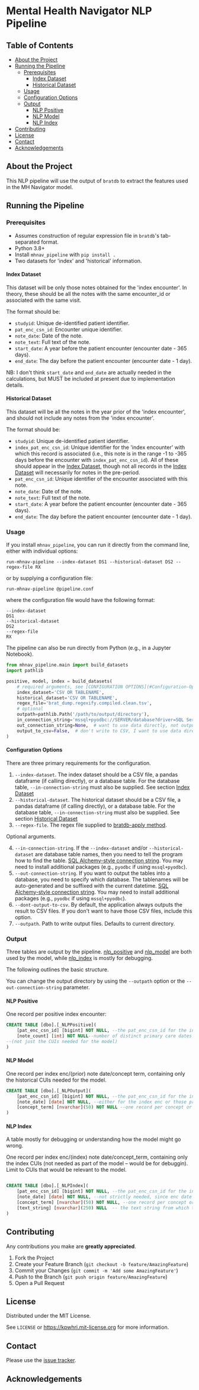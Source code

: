 
# Mental Health Navigator NLP Pipeline

## Table of Contents

* [About the Project](#about-the-project)
* [Running the Pipeline](#running-the-pipeline)
  * [Prerequisites](#prerequisites)
    * [Index Dataset](#index-dataset)
    * [Historical Dataset](#historical-dataset)
  * [Usage](#usage)
  * [Configuration Options](#configuration-options)
  * [Output](#output)
    * [NLP Positive](#nlp-positive)
    * [NLP Model](#nlp-model)
    * [NLP Index](#nlp-ndex)
* [Contributing](#contributing)
* [License](#license)
* [Contact](#contact)
* [Acknowledgements](#acknowledgements)

## About the Project

This NLP pipeline will use the output of `bratdb` to extract the features used in the MH Navigator model.


## Running the Pipeline

### Prerequisites

* Assumes construction of regular expression file in `bratdb`'s tab-separated format.
* Python 3.8+
* Install `mhnav_pipeline` with `pip install .` 
* Two datasets for 'index' and 'historical' information.

#### Index Dataset

This dataset will be only those notes obtained for the 'index encounter'. In theory, these should be all the notes with the same encounter_id or associated with the same visit.

The format should be:
* `studyid`: Unique de-identified patient identifier. 
* `pat_enc_csn_id`: Encounter unique identifier.
* `note_date`: Date of the note.
* `note_text`: Full text of the note.
* `start_date`: A year before the patient encounter (encounter date - 365 days).
* `end_date`: The day before the patient encounter (encounter date - 1 day).

NB: I don't think `start_date` and `end_date` are actually needed in the calculations, but MUST be included at present due to implementation details. 

#### Historical Dataset

This dataset will be all the notes in the year prior of the 'index encounter', and should not include any notes from the 'index encounter'.

The format should be:
* `studyid`: Unique de-identified patient identifier. 
* `index_pat_enc_csn_id`: Unique identifier for the 'index encounter' with which this record is associated (i.e., this note is in the range -1 to -365 days before the encounter with `index_pat_enc_csn_id`). All of these should appear in the [Index Dataset](#Index-Dataset), though not all records in the [Index Dataset](#Index-Dataset) will necessarily for notes in the pre-period.
* `pat_enc_csn_id`: Unique identifier of the encounter associated with this note.
* `note_date`: Date of the note.
* `note_text`: Full text of the note.
* `start_date`: A year before the patient encounter (encounter date - 365 days).
* `end_date`: The day before the patient encounter (encounter date - 1 day).
 

### Usage

If you install `mhnav_pipeline`, you can run it directly from the command line, either with individual options:

    run-mhnav-pipeline --index-dataset DS1 --historical-dataset DS2 --regex-file RX

or by supplying a configuration file:

    run-mhnav-pipeline @pipeline.conf

where the configuration file would have the following format:

    --index-dataset 
    DS1 
    --historical-dataset
    DS2 
    --regex-file
    RX

The pipeline can also be run directly from Python (e.g., in a Jupyter Notebook).

```python
from mhnav_pipeline.main import build_datasets
import pathlib

positive, model, index = build_datasets(
    # required arguments, see [CONFIGURATION OPTIONS](#Configuration-Options) below
    index_dataset='CSV OR TABLENAME',
    historical_dataset='CSV OR TABLENAME',
    regex_file='brat_dump.regexify.compiled.clean.tsv',
    # optional
    outpath=pathlib.Path('/path/to/output/directory'),
    in_connection_string='mssql+pyodbc://SERVER/database?driver=SQL Server',
    out_connection_string=None,  # want to use data directly, not output it
    output_to_csv=False,  # don't write to CSV, I want to use data directly
)
```
    

#### Configuration Options

There are three primary requirements for the configuration.

1. `--index-dataset`. The index dataset should be a CSV file, a pandas dataframe (if calling directly), or a database table. For the database table, `--in-connection-string` must also be supplied. See section [Index Dataset](#Index-Dataset)
2. `--historical-dataset`. The historical dataset should be a CSV file, a pandas dataframe (if calling directly), or a database table. For the database table, `--in-connection-string` must also be supplied. See section [Historical Dataset](#Historical-Dataset)
3. `--regex-file`. The regex file supplied to [bratdb-apply method](https://github.com/kpwhri/bratdb#bdb-apply).

Optional arguments.

4. `--in-connection-string`. If the `--index-dataset` and/or `--historical-dataset` are database table names, then you need to tell the program how to find the table. [SQL Alchemy-style connection string](https://docs.sqlalchemy.org/en/14/core/connections.html). You may need to install additional packages (e.g., `pyodbc` if using `mssql+pyodbc`).
5. `--out-connection-string`. If you want to output the tables into a database, you need to specify which database. The tablenames will be auto-generated and be suffixed with the current datetime. [SQL Alchemy-style connection string](https://docs.sqlalchemy.org/en/14/core/connections.html). You may need to install additional packages (e.g., `pyodbc` if using `mssql+pyodbc`).
6. `--dont-output-to-csv`. By default, the application always outputs the result to CSV files. If you don't want to have those CSV files, include this option.
7. `--outpath`. Path to write output files. Defaults to current directory.

### Output

Three tables are output by the pipeline. [nlp_positive](#NLP-Positive) and [nlp_model](#NLP-Model) are both used by the model, while [nlp_index](#NLP-Index) is mostly for debugging.

The following outlines the basic structure.

You can change the output directory by using the `--outpath` option or the `--out-connection-string` parameter.

#### NLP Positive

One record per positive index encounter:

```sql
CREATE TABLE [dbo].[_NLPPositive](
	[pat_enc_csn_id] [bigint] NOT NULL, --the pat_enc_csn_id for the index enc
	[note_count] [int] NOT NULL--number of distinct primary care dates in prior year with notes positive for ANY of the MH CUIs 
--(not just the CUIs needed for the model)
) 
```


#### NLP Model

One record per index enc/(prior) note date/concept term, containing only the historical CUIs needed for the model.

```sql
CREATE TABLE [dbo].[_NLPOutput](
	[pat_enc_csn_id] [bigint] NOT NULL, --the pat_enc_csn_id for the index enc – foreign key to _NLPPositive
	[note_date] [date] NOT NULL, --either for the index enc or those prior
	[concept_term] [nvarchar](50) NOT NULL --one record per concept or term per note_date – see page 2 of this document for details
)
```

#### NLP Index

A table mostly for debugging or understanding how the model might go wrong.

One record per index enc/(index) note date/concept_term, containing only the index CUIs (not needed as part of the model – would be for debuggin). Limit to CUIs that would be relevant to the model.

```sql

CREATE TABLE [dbo].[_NLPIndex](
	[pat_enc_csn_id] [bigint] NOT NULL, --the pat_enc_csn_id for the index enc – foreign key to _NLPPositive
	[note_date] [date] NOT NULL, --not strictly needed, since enc date is recorded elsewhere – fine to drop if preferred
	[concept_term] [nvarchar](50) NOT NULL, --one record per concept or term per note_date – see page 2 of this document for details
	[text_string] [nvarchar](250) NULL  -- the text string from which the concept_term was derived
)
```

<!-- CONTRIBUTING -->
## Contributing

Any contributions you make are **greatly appreciated**.

1. Fork the Project
2. Create your Feature Branch (`git checkout -b feature/AmazingFeature`)
3. Commit your Changes (`git commit -m 'Add some AmazingFeature'`)
4. Push to the Branch (`git push origin feature/AmazingFeature`)
5. Open a Pull Request


<!-- LICENSE -->
## License

Distributed under the MIT License. 

See `LICENSE` or https://kpwhri.mit-license.org for more information.



<!-- CONTACT -->
## Contact

Please use the [issue tracker](https://github.com/kpwhri/mhnav_pipeline/issues). 


<!-- ACKNOWLEDGEMENTS -->
## Acknowledgements



<!-- MARKDOWN LINKS & IMAGES -->
<!-- https://www.markdownguide.org/basic-syntax/#reference-style-links -->
[contributors-shield]: https://img.shields.io/github/contributors/kpwhri/mhnav_pipeline.svg?style=flat-square
[contributors-url]: https://github.com/kpwhri/mhnav_pipeline/graphs/contributors
[forks-shield]: https://img.shields.io/github/forks/kpwhri/mhnav_pipeline.svg?style=flat-square
[forks-url]: https://github.com/kpwhri/mhnav_pipeline/network/members
[stars-shield]: https://img.shields.io/github/stars/kpwhri/mhnav_pipeline.svg?style=flat-square
[stars-url]: https://github.com/kpwhri/mhnav_pipeline/stargazers
[issues-shield]: https://img.shields.io/github/issues/kpwhri/mhnav_pipeline.svg?style=flat-square
[issues-url]: https://github.com/kpwhri/mhnav_pipeline/issues
[license-shield]: https://img.shields.io/github/license/kpwhri/mhnav_pipeline.svg?style=flat-square
[license-url]: https://kpwhri.mit-license.org/
[linkedin-shield]: https://img.shields.io/badge/-LinkedIn-black.svg?style=flat-square&logo=linkedin&colorB=555
[linkedin-url]: https://www.linkedin.com/company/kaiser-permanente-washington
<!-- [product-screenshot]: images/screenshot.png -->
